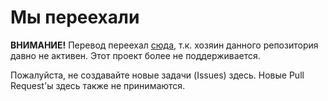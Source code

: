 # Мы переехали

**ВНИМАНИЕ!** Перевод переехал [сюда](https://github.com/ruRust/rust_book_ru), т.к. хозяин данного репозитория давно не активен. Этот проект более не поддерживается.

Пожалуйста, не создавайте новые задачи (Issues) здесь. Новые Pull Request'ы здесь также не принимаются.
